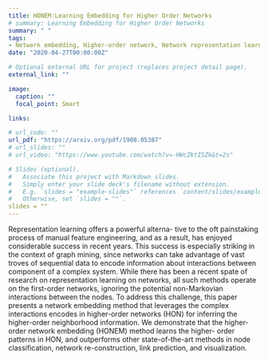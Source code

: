 ```yaml
---
title: HONEM:Learning Embedding for Higher Order Networks
# summary: Learning Embedding for Higher Order Networks
summary: " "
tags:
- Network embedding, Higher-order network, Network representation learning
date: "2020-04-27T00:00:00Z"

# Optional external URL for project (replaces project detail page).
external_link: ""

image:
  caption: ""
  focal_point: Smart

links:

# url_code: ""
url_pdf: "https://arxiv.org/pdf/1908.05387"
# url_slides: ""
# url_video: "https://www.youtube.com/watch?v=-HWcZktISZk&t=2s"

# Slides (optional).
#   Associate this project with Markdown slides.
#   Simply enter your slide deck's filename without extension.
#   E.g. `slides = "example-slides"` references `content/slides/example-slides.md`.
#   Otherwise, set `slides = ""`.
slides = ""
---
```



Representation learning offers a powerful alterna- tive to the oft painstaking process of manual feature engineering, and as a result, has enjoyed considerable success in recent years. This success is especially striking in the context of graph mining, since networks can take advantage of vast troves of sequential data to encode information about interactions between component of a complex system. While there has been a recent spate of research on representation learning on networks, all such methods operate on the first-order networks, ignoring the potential non-Markovian interactions between the nodes. To address this challenge, this paper presents a network embedding method that leverages the complex interactions encodes in higher-order networks (HON) for inferring the higher-order neighborhood information. We demonstrate that the higher- order network embedding (HONEM) method learns the higher- order patterns in HON, and outperforms other state-of-the-art methods in node classification, network re-construction, link prediction, and visualization.